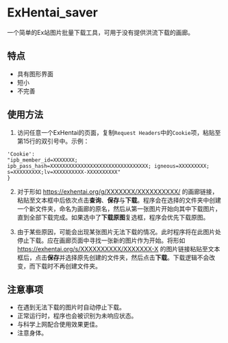 # ExHentai_saver
一个简单的Ex站图片批量下载工具，可用于没有提供洪流下载的画廊。

## 特点
+ 具有图形界面
+ 短小
+ 不完善

## 使用方法
1. 访问任意一个ExHentai的页面，复制`Request Headers`中的`Cookie`项，粘贴至第15行的双引号中。示例：  
```
'Cookie':
"ipb_member_id=XXXXXXX; ipb_pass_hash=XXXXXXXXXXXXXXXXXXXXXXXXXXXXXXXX; igneous=XXXXXXXXX; s=XXXXXXXXX;lv=XXXXXXXXXX-XXXXXXXXXX"
}
```

2. 对于形如 https://exhentai.org/g/XXXXXXX/XXXXXXXXXX/ 的画廊链接，粘贴至文本框中后依次点击**查询**、**保存**与**下载**。程序会在选择的文件夹中创建一个新文件夹，命名为画廊的原名，然后从第一张图片开始向其中下载图片，直到全部下载完成。如果选中了**下载原图**复选框，程序会优先下载原图。

3. 由于某些原因，可能会出现某张图片无法下载的情况。此时程序将在此图片处停止下载。应在画廊页面中寻找一张新的图片作为开始。将形如 https://exhentai.org/s/XXXXXXXXXX/XXXXXXX-X 的图片链接粘贴至文本框后，点击**保存**并选择原先创建的文件夹，然后点击**下载**。下载逻辑不会改变，而下载时不再创建文件夹。

## 注意事项
+ 在遇到无法下载的图片时自动停止下载。
+ 正常运行时，程序也会被识别为未响应状态。
+ 与科学上网配合使用效果更佳。
+ 注意身体。
